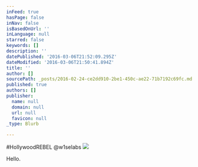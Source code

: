```yaml
---
inFeed: true
hasPage: false
inNav: false
isBasedOnUrl: ''
inLanguage: null
starred: false
keywords: []
description: ''
datePublished: '2016-03-06T21:52:09.295Z'
dateModified: '2016-03-06T21:50:41.894Z'
title: ''
author: []
sourcePath: _posts/2016-02-24-ce2dd910-2be1-450c-ae22-71b7192c69fc.md
published: true
authors: []
publisher:
  name: null
  domain: null
  url: null
  favicon: null
_type: Blurb

---
```

\#HollywoodREBEL @w1selabs
![](https://s3-us-west-2.amazonaws.com/the-grid-img/p/98b4eb50af882d3158f42b4002db22f90984c6c8.jpg)

Hello.